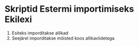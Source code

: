 # Skriptid Estermi importimiseks Ekilexi

1. Esiteks imporditakse allikad
2. Seejärel imporditakse mõisted koos allikaviidetega